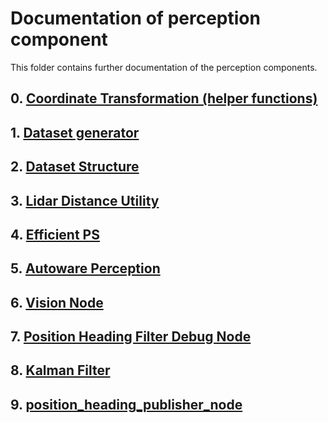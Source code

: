 # Documentation of perception component

This folder contains further documentation of the perception components.

## 0. [Coordinate Transformation (helper functions)](./00_coordinate_transformation.md)

## 1. [Dataset generator](./01_dataset_generator.md)

## 2. [Dataset Structure](./02_dataset_structure.md)

## 3. [Lidar Distance Utility](./03_lidar_distance_utility.md)

## 4. [Efficient PS](./04_efficientps.md)

## 5. [Autoware Perception](./05-autoware-perception.md)

## 6. [Vision Node](./06_vision_node.md)

## 7. [Position Heading Filter Debug Node](./07_position_heading_filter_debug_node.md)

## 8. [Kalman Filter](./08_kalman_filter.md)

## 9. [position_heading_publisher_node](./09_position_heading_publisher_node.md)
